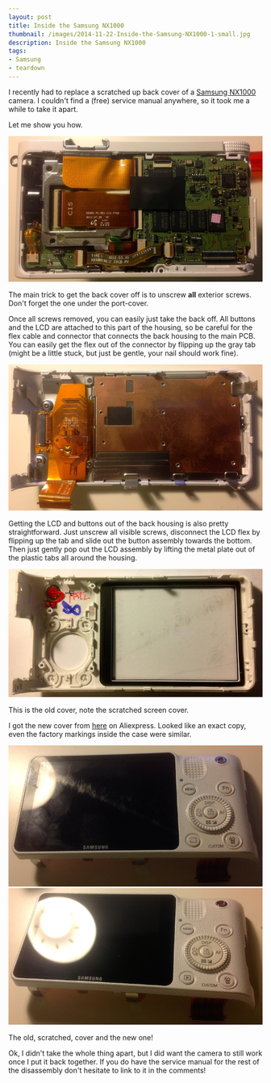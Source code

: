 ```yaml
---
layout: post
title: Inside the Samsung NX1000
thumbnail: /images/2014-11-22-Inside-the-Samsung-NX1000-1-small.jpg
description: Inside the Samsung NX1000
tags:
- Samsung
- teardown
---
```


I recently had to replace a scratched up back cover of a [Samsung NX1000](http://www.dpreview.com/products/samsung/slrs/samsung_nx1000) camera. I couldn't find a (free) service manual anywhere, so it took me a while to take it apart.

Let me show you how.

[![Samsung NX1000](/images/2014-11-22-Inside-the-Samsung-NX1000-1-small.jpg)](/images/2014-11-22-Inside-the-Samsung-NX1000-1-big.jpg)

<!--more-->

The main trick to get the back cover off is to unscrew **all** exterior screws. Don't forget the one under the port-cover.

Once all screws removed, you can easily just take the back off. All buttons and the LCD are attached to this part of the housing, so be careful for the flex cable and connector that connects the back housing to the main PCB. You can easily get the flex out of the connector by flipping up the gray tab (might be a little stuck, but just be gentle, your nail should work fine).

[![Samsung NX1000](/images/2014-11-22-Inside-the-Samsung-NX1000-2-small.jpg)](/images/2014-11-22-Inside-the-Samsung-NX1000-2-big.jpg)

Getting the LCD and buttons out of the back housing is also pretty straightforward. Just unscrew all visible screws, disconnect the LCD flex by flipping up the tab and slide out the button assembly towards the bottom. Then just gently pop out the LCD assembly by lifting the metal plate out of the plastic tabs all around the housing.

[![Samsung NX1000](/images/2014-11-22-Inside-the-Samsung-NX1000-5-small.jpg)](/images/2014-11-22-Inside-the-Samsung-NX1000-5-big.jpg)

This is the old cover, note the scratched screen cover.

I got the new cover from [here](http://www.aliexpress.com/item/Replacement-Camera-Back-Cover-Housing-for-Samsung-NX1000-White/754250349.html) on Aliexpress. Looked like an exact copy, even the factory markings inside the case were similar.

[![Samsung NX1000](/images/2014-11-22-Inside-the-Samsung-NX1000-3.jpg)](/images/2014-11-22-Inside-the-Samsung-NX1000-3.jpg)
[![Samsung NX1000](/images/2014-11-22-Inside-the-Samsung-NX1000-4.jpg)](/images/2014-11-22-Inside-the-Samsung-NX1000-4.jpg)

The old, scratched, cover and the new one!

Ok, I didn't take the whole thing apart, but I did want the camera to still work once I put it back together. If you do have the service manual for the rest of the disassembly don't hesitate to link to it in the comments!
